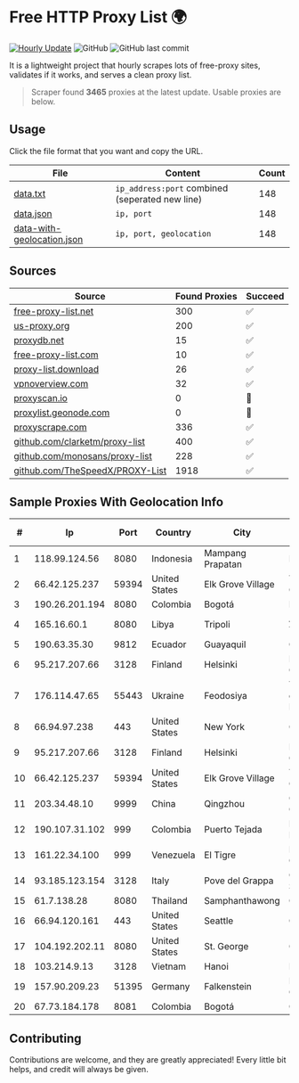 
# Free HTTP Proxy List 🌍

[![Hourly Update](https://github.com/mertguvencli/http-proxy-list/actions/workflows/main.yml/badge.svg?branch=main)](https://github.com/mertguvencli/http-proxy-list/actions/workflows/main.yml)
![GitHub](https://img.shields.io/github/license/mertguvencli/http-proxy-list)
![GitHub last commit](https://img.shields.io/github/last-commit/mertguvencli/http-proxy-list)

It is a lightweight project that hourly scrapes lots of free-proxy sites, validates if it works, and serves a clean proxy list.


> Scraper found **3465** proxies at the latest update. Usable proxies are below.

## Usage

Click the file format that you want and copy the URL.


|File|Content|Count|
|----|-------|-----|
|[data.txt](https://raw.githubusercontent.com/mertguvencli/http-proxy-list/main/proxy-list/data.txt)|`ip_address:port` combined (seperated new line)|148|
|[data.json](https://raw.githubusercontent.com/mertguvencli/http-proxy-list/main/proxy-list/data.json)|`ip, port`|148|
|[data-with-geolocation.json](https://raw.githubusercontent.com/mertguvencli/http-proxy-list/main/proxy-list/data-with-geolocation.json)|`ip, port, geolocation`|148|

## Sources

|Source|Found Proxies|Succeed|
|------|-------------|-------|
|[free-proxy-list.net](https://free-proxy-list.net)|300|✅|
|[us-proxy.org](https://www.us-proxy.org)|200|✅|
|[proxydb.net](http://proxydb.net)|15|✅|
|[free-proxy-list.com](https://free-proxy-list.com/?page=&port=&type%5B%5D=http&type%5B%5D=https&up_time=0&search=Search)|10|✅|
|[proxy-list.download](https://www.proxy-list.download/HTTP)|26|✅|
|[vpnoverview.com](https://vpnoverview.com/privacy/anonymous-browsing/free-proxy-servers)|32|✅|
|[proxyscan.io](https://www.proxyscan.io)|0|🚫|
|[proxylist.geonode.com](https://proxylist.geonode.com/api/proxy-list?limit=300&page=1&sort_by=lastChecked&sort_type=desc&protocols=http,https)|0|🚫|
|[proxyscrape.com](https://api.proxyscrape.com/v2/?request=displayproxies&protocol=http&timeout=10000&country=all&ssl=all&anonymity=all)|336|✅|
|[github.com/clarketm/proxy-list](https://raw.githubusercontent.com/clarketm/proxy-list/master/proxy-list-raw.txt)|400|✅|
|[github.com/monosans/proxy-list](https://raw.githubusercontent.com/monosans/proxy-list/main/proxies/http.txt)|228|✅|
|[github.com/TheSpeedX/PROXY-List](https://raw.githubusercontent.com/TheSpeedX/PROXY-List/master/http.txt)|1918|✅|


## Sample Proxies With Geolocation Info

|#|Ip|Port|Country|City|Internet Service Provider|
|-|--|----|-------|----|-------------------------|
|1|118.99.124.56|8080|Indonesia|Mampang Prapatan|BIZNET|
|2|66.42.125.237|59394|United States|Elk Grove Village|The Constant Company|
|3|190.26.201.194|8080|Colombia|Bogotá|ETB - Colombia|
|4|165.16.60.1|8080|Libya|Tripoli|Aljeel Aljadeed For Technology|
|5|190.63.35.30|9812|Ecuador|Guayaquil|CONECEL|
|6|95.217.207.66|3128|Finland|Helsinki|Hetzner Online GmbH|
|7|176.114.47.65|55443|Ukraine|Feodosiya|Telecommunication company FEONET+ LLC|
|8|66.94.97.238|443|United States|New York|Contabo Inc.|
|9|95.217.207.66|3128|Finland|Helsinki|Hetzner Online GmbH|
|10|66.42.125.237|59394|United States|Elk Grove Village|The Constant Company|
|11|203.34.48.10|9999|China|Qingzhou|Cloud Computing Corporation|
|12|190.107.31.102|999|Colombia|Puerto Tejada|Media Commerce Partners S.A|
|13|161.22.34.100|999|Venezuela|El Tigre|MDS TELECOM C.A.|
|14|93.185.123.154|3128|Italy|Pove del Grappa|Omegacom S.R.L.S.|
|15|61.7.138.28|8080|Thailand|Samphanthawong|CAT-BB|
|16|66.94.120.161|443|United States|Seattle|Contabo Inc.|
|17|104.192.202.11|8080|United States|St. George|Go Fiber|
|18|103.214.9.13|3128|Vietnam|Hanoi|MEGACORE|
|19|157.90.209.23|51395|Germany|Falkenstein|Hetzner Online GmbH|
|20|67.73.184.178|8081|Colombia|Bogotá|CTL LATAM|



## Contributing

Contributions are welcome, and they are greatly appreciated! Every
little bit helps, and credit will always be given.

